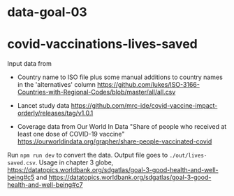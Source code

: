 # data-goal-03

# covid-vaccinations-lives-saved

Input data from
* Country name to ISO file plus some manual additions to country names in the 'alternatives' column https://github.com/lukes/ISO-3166-Countries-with-Regional-Codes/blob/master/all/all.csv

* Lancet study data https://github.com/mrc-ide/covid-vaccine-impact-orderly/releases/tag/v1.0.1

* Coverage data from Our World In Data "Share of people who received at least one dose of COVID-19 vaccine" https://ourworldindata.org/grapher/share-people-vaccinated-covid

Run `npm run dev` to convert the data. Output file goes to `./out/lives-saved.csv`.
Usage in chapter 3 globe, https://datatopics.worldbank.org/sdgatlas/goal-3-good-health-and-well-being#c5 and https://datatopics.worldbank.org/sdgatlas/goal-3-good-health-and-well-being#c7


